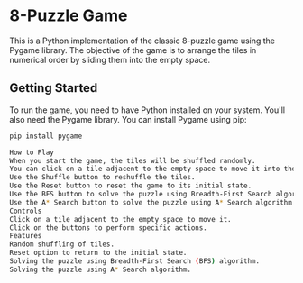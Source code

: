 # 8-Puzzle Game

This is a Python implementation of the classic 8-puzzle game using the Pygame library. The objective of the game is to arrange the tiles in numerical order by sliding them into the empty space.

## Getting Started

To run the game, you need to have Python installed on your system. You'll also need the Pygame library. You can install Pygame using pip:

```bash
pip install pygame

How to Play
When you start the game, the tiles will be shuffled randomly.
You can click on a tile adjacent to the empty space to move it into the empty space.
Use the Shuffle button to reshuffle the tiles.
Use the Reset button to reset the game to its initial state.
Use the BFS button to solve the puzzle using Breadth-First Search algorithm.
Use the A* Search button to solve the puzzle using A* Search algorithm.
Controls
Click on a tile adjacent to the empty space to move it.
Click on the buttons to perform specific actions.
Features
Random shuffling of tiles.
Reset option to return to the initial state.
Solving the puzzle using Breadth-First Search (BFS) algorithm.
Solving the puzzle using A* Search algorithm.
